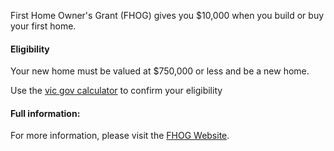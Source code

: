 First Home Owner's Grant (FHOG) gives you $10,000 when you build or buy your first home.

#### Eligibility

Your new home must be valued at $750,000 or less and be a new home.

Use the [vic gov calculator](https://www.sro.vic.gov.au/content/will-i-be-eligible-first-home-owner-grant) to confirm your eligibility

#### Full information:

For more information, please visit the [FHOG Website](https://www.sro.vic.gov.au/first-home-owner#fhog).
